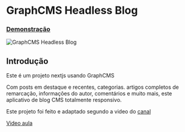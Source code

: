 # GraphCMS Headless Blog
### [Demonstração](https://quickstart-graphcms-nextjs.robsongomes.com.br/)

![GraphCMS Headless Blog](https://i.ibb.co/NmnJnKD/image.png)

## Introdução
Este é um projeto nextjs usando GraphCMS

Com posts em destaque e recentes, categorias. artigos completos de remarcação, informações do autor, comentários e muito mais, este aplicativo de blog CMS totalmente responsivo.

Este projeto foi feito e adaptado segundo a video do  [canal](https://www.youtube.com/watch?v=HYv55DhgTuA)

[Video aula](https://www.youtube.com/watch?v=HYv55DhgTuA)